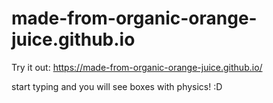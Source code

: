 # made-from-organic-orange-juice.github.io

Try it out:
https://made-from-organic-orange-juice.github.io/

start typing and you will see boxes with physics! :D
